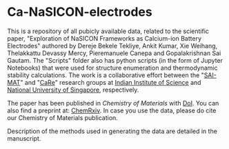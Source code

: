 # Ca-NaSICON-electrodes

This is a repository of all pubicly available data, related to the scientific paper, "Exploration of NaSICON Frameworks as Calcium-ion Battery Electrodes" authored by Dereje Bekele Tekliye, Ankit Kumar, Xie Weihang, Thelakkattu Devassy Mercy, Pieremanuele Canepa and Gopalakrishnan Sai Gautam. The "Scripts" folder also has python scripts (in the form of Jupyter Notebooks) that were used for structure enumeration and thermodynamic stability calculations. The work is a collaborative effort between the "<a href="https://sai-mat-group.github.io/" target="_blank">SAI-MAT</a>" and "<a href="https://caneparesearch.org/" target="_blank">CaRe</a>" research groups at <a href="https://iisc.ac.in/" target="_blank">Indian Institute of Science</a> and <a href="https://nus.edu.sg/" target="_blank">National University of Singapore</a>, respectively.

The paper has been published in <i>Chemistry of Materials</i> with <a href="https://doi.org/10.1021/acs.chemmater.2c02841" target="_blank">DoI</a>. You can also find a preprint at: <a href="https://doi.org/10.26434/chemrxiv-2022-srdq9" target="_blank">ChemRxiv</a>. In case you use the data, please do cite our Chemistry of Materials publication.

Description of the methods used in generating the data are detailed in the manuscript.
